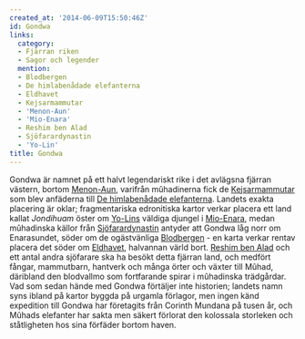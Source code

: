 ```yaml
---
created_at: '2014-06-09T15:50:46Z'
id: Gondwa
links:
  category:
  - Fjärran riken
  - Sagor och legender
  mention:
  - Blodbergen
  - De himlabenådade elefanterna
  - Eldhavet
  - Kejsarmammutar
  - 'Menon-Aun'
  - 'Mio-Enara'
  - Reshim ben Alad
  - Sjöfarardynastin
  - 'Yo-Lin'
title: Gondwa
---
```


Gondwa är namnet på ett halvt legendariskt rike i det avlägsna fjärran västern, bortom [Menon-Aun],
varifrån mûhadinerna fick de [Kejsarmammutar] som blev anfäderna till [De himlabenådade
elefanterna]. Landets exakta placering är oklar; fragmentariska edronitiska kartor verkar placera
ett land kallat *Jondihuam* öster om [Yo-Lins] väldiga djungel i [Mio-Enara], medan mûhadinska
källor från [Sjöfarardynastin] antyder att Gondwa låg norr om Enarasundet, söder om de ogästvänliga
[Blodbergen] - en karta verkar rentav placera det söder om [Eldhavet], halvannan värld bort. [Reshim
ben Alad] och ett antal andra sjöfarare ska ha besökt detta fjärran land, och medfört fångar,
mammutbarn, hantverk och många örter och växter till Mûhad, däribland den blodvallmo som fortfarande
spirar i mûhadinska trädgårdar. Vad som sedan hände med Gondwa förtäljer inte historien; landets
namn syns ibland på kartor byggda på urgamla förlagor, men ingen känd expedition till Gondwa har
företagits från Corinth Mundana på tusen år, och Mûhads elefanter har sakta men säkert förlorat den
kolossala storleken och ståtligheten hos sina förfäder bortom haven.

  [Menon-Aun]: Menon-Aun
  [Kejsarmammutar]: Kejsarmammutar
  [De himlabenådade elefanterna]: De_himlabenådade_elefanterna
  [Yo-Lins]: Yo-Lin
  [Mio-Enara]: Mio-Enara
  [Sjöfarardynastin]: Sjöfarardynastin
  [Blodbergen]: Blodbergen
  [Eldhavet]: Eldhavet
  [Reshim ben Alad]: Reshim_ben_Alad